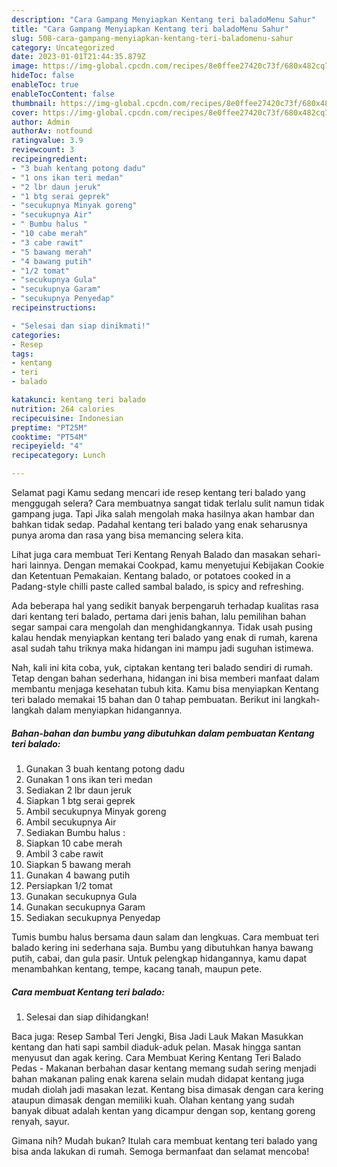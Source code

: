 ```yaml
---
description: "Cara Gampang Menyiapkan Kentang teri baladoMenu Sahur"
title: "Cara Gampang Menyiapkan Kentang teri baladoMenu Sahur"
slug: 508-cara-gampang-menyiapkan-kentang-teri-baladomenu-sahur
category: Uncategorized
date: 2023-01-01T21:44:35.879Z
image: https://img-global.cpcdn.com/recipes/8e0ffee27420c73f/680x482cq70/kentang-teri-balado-foto-resep-utama.jpg
hideToc: false
enableToc: true
enableTocContent: false
thumbnail: https://img-global.cpcdn.com/recipes/8e0ffee27420c73f/680x482cq70/kentang-teri-balado-foto-resep-utama.jpg
cover: https://img-global.cpcdn.com/recipes/8e0ffee27420c73f/680x482cq70/kentang-teri-balado-foto-resep-utama.jpg
author: Admin
authorAv: notfound
ratingvalue: 3.9
reviewcount: 3
recipeingredient:
- "3 buah kentang potong dadu"
- "1 ons ikan teri medan"
- "2 lbr daun jeruk"
- "1 btg serai geprek"
- "secukupnya Minyak goreng"
- "secukupnya Air"
- " Bumbu halus "
- "10 cabe merah"
- "3 cabe rawit"
- "5 bawang merah"
- "4 bawang putih"
- "1/2 tomat"
- "secukupnya Gula"
- "secukupnya Garam"
- "secukupnya Penyedap"
recipeinstructions:

- "Selesai dan siap dinikmati!"
categories:
- Resep
tags:
- kentang
- teri
- balado

katakunci: kentang teri balado 
nutrition: 264 calories
recipecuisine: Indonesian
preptime: "PT25M"
cooktime: "PT54M"
recipeyield: "4"
recipecategory: Lunch

---
```



Selamat pagi Kamu sedang mencari ide resep kentang teri balado yang menggugah selera? Cara membuatnya sangat tidak terlalu sulit namun tidak gampang juga. Tapi Jika salah mengolah maka hasilnya akan hambar dan bahkan tidak sedap. Padahal kentang teri balado yang enak seharusnya punya aroma dan rasa yang bisa memancing selera kita.


Lihat juga cara membuat Teri Kentang Renyah Balado dan masakan sehari-hari lainnya. Dengan memakai Cookpad, kamu menyetujui Kebijakan Cookie dan Ketentuan Pemakaian. Kentang balado, or potatoes cooked in a Padang-style chilli paste called sambal balado, is spicy and refreshing.

Ada beberapa hal yang sedikit banyak berpengaruh terhadap kualitas rasa dari kentang teri balado, pertama dari jenis bahan, lalu pemilihan bahan segar sampai cara mengolah dan menghidangkannya. Tidak usah pusing kalau hendak menyiapkan kentang teri balado yang enak di rumah, karena asal sudah tahu triknya maka hidangan ini mampu jadi suguhan istimewa.


Nah, kali ini kita coba, yuk, ciptakan kentang teri balado sendiri di rumah. Tetap dengan bahan sederhana, hidangan ini bisa memberi manfaat dalam membantu menjaga kesehatan tubuh kita. Kamu bisa menyiapkan Kentang teri balado memakai 15 bahan dan 0 tahap pembuatan. Berikut ini langkah-langkah dalam menyiapkan hidangannya.

<!--inarticleads1-->

##### Bahan-bahan dan bumbu yang dibutuhkan dalam pembuatan Kentang teri balado:

1. Gunakan 3 buah kentang potong dadu
1. Gunakan 1 ons ikan teri medan
1. Sediakan 2 lbr daun jeruk
1. Siapkan 1 btg serai geprek
1. Ambil secukupnya Minyak goreng
1. Ambil secukupnya Air
1. Sediakan  Bumbu halus :
1. Siapkan 10 cabe merah
1. Ambil 3 cabe rawit
1. Siapkan 5 bawang merah
1. Gunakan 4 bawang putih
1. Persiapkan 1/2 tomat
1. Gunakan secukupnya Gula
1. Gunakan secukupnya Garam
1. Sediakan secukupnya Penyedap


Tumis bumbu halus bersama daun salam dan lengkuas. Cara membuat teri balado kering ini sederhana saja. Bumbu yang dibutuhkan hanya bawang putih, cabai, dan gula pasir. Untuk pelengkap hidangannya, kamu dapat menambahkan kentang, tempe, kacang tanah, maupun pete. 

<!--inarticleads2-->

##### Cara membuat Kentang teri balado:


1. Selesai dan siap dihidangkan!

Baca juga: Resep Sambal Teri Jengki, Bisa Jadi Lauk Makan Masukkan kentang dan hati sapi sambil diaduk-aduk pelan. Masak hingga santan menyusut dan agak kering. Cara Membuat Kering Kentang Teri Balado Pedas - Makanan berbahan dasar kentang memang sudah sering menjadi bahan makanan paling enak karena selain mudah didapat kentang juga mudah diolah jadi masakan lezat. Kentang bisa dimasak dengan cara kering ataupun dimasak dengan memiliki kuah. Olahan kentang yang sudah banyak dibuat adalah kentan yang dicampur dengan sop, kentang goreng renyah, sayur. 

Gimana nih? Mudah bukan? Itulah cara membuat kentang teri balado yang bisa anda lakukan di rumah. Semoga bermanfaat dan selamat mencoba!
